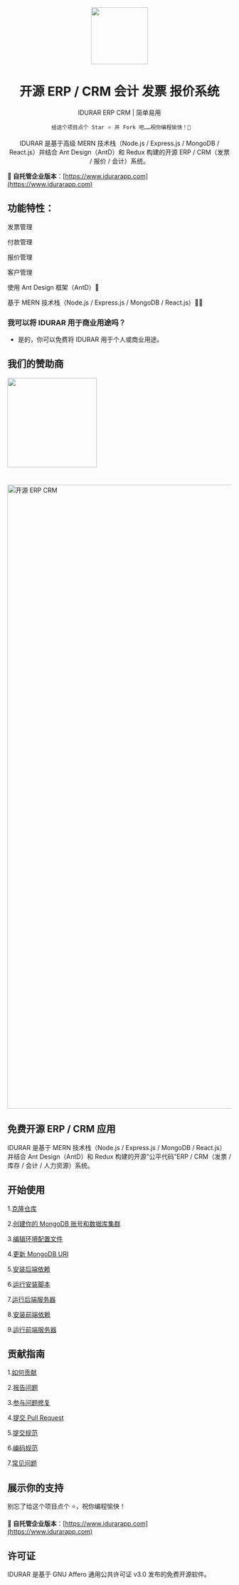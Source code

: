 <div align="center">
    <a href="https://www.idurarapp.com/">
  <img src="https://avatars.githubusercontent.com/u/50052356?s=200&v=4" width="128px" />
    </a>
    <h1>开源 ERP / CRM 会计 发票 报价系统</h1>
    <p align="center">
        <p>IDURAR ERP CRM | 简单易用</p>
    </p>
    

```
 给这个项目点个 Star ⭐️ 并 Fork 吧……祝你编程愉快！🤩
```

IDURAR 是基于高级 MERN 技术栈（Node.js / Express.js / MongoDB / React.js）并结合 Ant Design（AntD）和 Redux 构建的开源 ERP / CRM（发票 / 报价 / 会计）系统。

</div>

**🚀 自托管企业版本**：[https://www.idurarapp.com](https://www.idurarapp.com)

## 功能特性：

发票管理

付款管理

报价管理

客户管理

使用 Ant Design 框架（AntD）🐜

基于 MERN 技术栈（Node.js / Express.js / MongoDB / React.js）👨‍💻

### 我可以将 IDURAR 用于商业用途吗？

- 是的，你可以免费将 IDURAR 用于个人或商业用途。

## 我们的赞助商

  <a href="https://m.do.co/c/4ead8370b905?ref=idurarapp.com">
    <img src="https://opensource.nyc3.cdn.digitaloceanspaces.com/attribution/assets/PoweredByDO/DO_Powered_by_Badge_blue.svg" width="201px">
  </a>

#

<img width="1403" alt="开源 ERP CRM" src="https://github.com/idurar/idurar-erp-crm/assets/136928179/a6712286-7ca6-4822-8902-fb7523533ee8">

## 免费开源 ERP / CRM 应用

IDURAR 是基于 MERN 技术栈（Node.js / Express.js / MongoDB / React.js）并结合 Ant Design（AntD）和 Redux 构建的开源“公平代码”ERP / CRM（发票 / 库存 / 会计 / 人力资源）系统。

## 开始使用

1.[克隆仓库](INSTALLATION-INSTRUCTIONS.md#step-1-clone-the-repository)

2.[创建你的 MongoDB 账号和数据库集群](INSTALLATION-INSTRUCTIONS.md#Step-2-Create-Your-MongoDB-Account-and-Database-Cluster)

3.[编辑环境配置文件](INSTALLATION-INSTRUCTIONS.md#Step-3-Edit-the-Environment-File)

4.[更新 MongoDB URI](INSTALLATION-INSTRUCTIONS.md#Step-4-Update-MongoDB-URI)

5.[安装后端依赖](INSTALLATION-INSTRUCTIONS.md#Step-5-Install-Backend-Dependencies)

6.[运行安装脚本](INSTALLATION-INSTRUCTIONS.md#Step-6-Run-Setup-Script)

7.[运行后端服务器](INSTALLATION-INSTRUCTIONS.md#Step-7-Run-the-Backend-Server)

8.[安装前端依赖](INSTALLATION-INSTRUCTIONS.md#Step-8-Install-Frontend-Dependencies)

9.[运行前端服务器](INSTALLATION-INSTRUCTIONS.md#Step-9-Run-the-Frontend-Server)

## 贡献指南

1.[如何贡献](https://github.com/idurar/idurar-erp-crm/blob/master/CONTRIBUTING.md#how-to-contribute)

2.[报告问题](https://github.com/idurar/idurar-erp-crm/blob/master/CONTRIBUTING.md#reporting-issues)

3.[参与问题修复](https://github.com/idurar/idurar-erp-crm/blob/master/CONTRIBUTING.md#working-on-issues)

4.[提交 Pull Request](https://github.com/idurar/idurar-erp-crm/blob/master/CONTRIBUTING.md#submitting-pull-requests)

5.[提交规范](https://github.com/idurar/idurar-erp-crm/blob/master/CONTRIBUTING.md#commit-guidelines)

6.[编码规范](https://github.com/idurar/idurar-erp-crm/blob/master/CONTRIBUTING.md#coding-guidelines)

7.[常见问题](https://github.com/idurar/idurar-erp-crm/blob/master/CONTRIBUTING.md#questions)

## 展示你的支持

别忘了给这个项目点个 ⭐️，祝你编程愉快！

**🚀 自托管企业版本**：[https://www.idurarapp.com](https://www.idurarapp.com)

## 许可证

IDURAR 是基于 GNU Affero 通用公共许可证 v3.0 发布的免费开源软件。